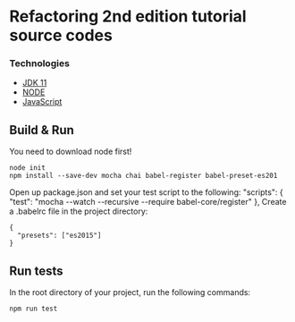 # Refactoring 2nd edition tutorial source codes

### Technologies
- [JDK 11](https://openjdk.java.net/projects/jdk/11/)
- [NODE]()
- [JavaScript]()

## Build & Run

You need to download node first!

```
node init
npm install --save-dev mocha chai babel-register babel-preset-es201
```

Open up package.json and set your test script to the following:
"scripts": { "test": "mocha --watch --recursive --require babel-core/register" },
Create a .babelrc file in the project directory:
```
{
  "presets": ["es2015"]
}
```

## Run tests
In the root directory of your project, run the following commands:
```
npm run test
```